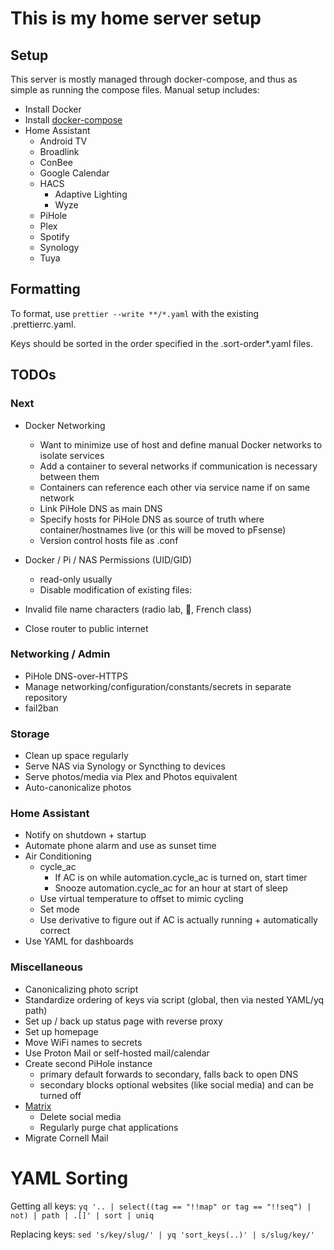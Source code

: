 # This is my home server setup

## Setup

This server is mostly managed through docker-compose, and thus as simple as
running the compose files. Manual setup includes:

- Install Docker
- Install
  [docker-compose](https://docs.linuxserver.io/images/docker-docker-compose)
- Home Assistant
  - Android TV
  - Broadlink
  - ConBee
  - Google Calendar
  - HACS
    - Adaptive Lighting
    - Wyze
  - PiHole
  - Plex
  - Spotify
  - Synology
  - Tuya

## Formatting

To format, use `prettier --write **/*.yaml` with the existing .prettierrc.yaml.

Keys should be sorted in the order specified in the .sort-order\*.yaml files.

## TODOs

### Next

- Docker Networking

  - Want to minimize use of host and define manual Docker networks to isolate
    services
  - Add a container to several networks if communication is necessary between
    them
  - Containers can reference each other via service name if on same network
  - Link PiHole DNS as main DNS
  - Specify hosts for PiHole DNS as source of truth where container/hostnames
    live (or this will be moved to pFsense)
  - Version control hosts file as .conf

- Docker / Pi / NAS Permissions (UID/GID)
  - read-only usually
  - Disable modification of existing files:
- Invalid file name characters (radio lab, , French class)
- Close router to public internet

### Networking / Admin

- PiHole DNS-over-HTTPS
- Manage networking/configuration/constants/secrets in separate repository
- fail2ban

### Storage

- Clean up space regularly
- Serve NAS via Synology or Syncthing to devices
- Serve photos/media via Plex and Photos equivalent
- Auto-canonicalize photos

### Home Assistant

- Notify on shutdown + startup
- Automate phone alarm and use as sunset time
- Air Conditioning
  - cycle_ac
    - If AC is on while automation.cycle_ac is turned on, start timer
    - Snooze automation.cycle_ac for an hour at start of sleep
  - Use virtual temperature to offset to mimic cycling
  - Set mode
  - Use derivative to figure out if AC is actually running + automatically
    correct
- Use YAML for dashboards

### Miscellaneous

- Canonicalizing photo script
- Standardize ordering of keys via script (global, then via nested YAML/yq path)
- Set up / back up status page with reverse proxy
- Set up homepage
- Move WiFi names to secrets
- Use Proton Mail or self-hosted mail/calendar
- Create second PiHole instance
  - primary default forwards to secondary, falls back to open DNS
  - secondary blocks optional websites (like social media) and can be turned off
- [Matrix](https://github.com/spantaleev/matrix-docker-ansible-deploy/blob/master/docs/README.md)
  - Delete social media
  - Regularly purge chat applications
- Migrate Cornell Mail

# YAML Sorting

Getting all keys:
`yq '.. | select((tag == "!!map" or tag == "!!seq") | not) | path | .[]' | sort | uniq`

Replacing keys: `sed 's/key/slug/' | yq 'sort_keys(..)' | s/slug/key/'`
